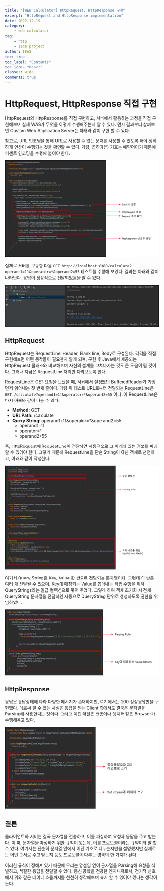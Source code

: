 ```yaml
---
title: "[WEB Calculator] HttpRequest, HttpResponse 구현"
excerpt: "HttpRequest and HttpResponse implementation"
date: 2022-12-19
category:
    - web calculator
tag:
    - http
    - side project
author: 1FeS
toc: true
toc_label: "Contents"
toc_icon: "heart"
classes: wide
comments: true
---
```


# HttpRequest, HttpResponse 직접 구현

HttpRequest와 HttpResponse를 직접 구현하고, 서버에서 활용하는 과정을 직접 구현해보며 실제 WAS가 무엇을 어떻게 수행해주는지 알 수 있다. 먼저 결과부터 살펴보면 Custom Web Application Server는 아래와 같이 구현 할 수 있다.

참고로, URL 인코딩을 통해 URL로 사용할 수 없는 문자를 사용할 수 있도록 해야 정확하게 연산이 수행되는 것을 확인할 수 있다. 가령, 곱하기(*) 기호는 예약어이기 때문에 퍼센트 인코딩을 수행해 붙여야 한다.

<img src="/_img/2022-12-19/code explanation.png">

실제로 서버를 구동한 다음 `GET http://localhost:8080/calculate?operand1=11&operator=*&operand2=55` 테스트를 수행해 보았다. 결과는 아래와 같이 나타난다. 응답이 정상적으로 전달되었음을 알 수 있다.

<img src="/_img/2022-12-19/request test.png">

## HttpRequest

HttpRequest는 RequestLine, Header, Blank line, Body로 구성된다. 각각을 직접 구현해보면 어떤 동작들이 필요한지 알게 되며, 구현 후 Java에서 제공되는 HttpRequest 클래스와 비교해보며 자신의 설계를 고쳐나가는 것도 큰 도움이 될 것이다. 그러나 지금은 RequestLine 처리만 다뤄보도록 한다.

RequestLine은 GET 요청을 보냈을 때, 서버에서 설정했던 BufferedReader가 가장 먼저 읽어내는 첫 번째 줄이다. 가령 위 테스트 URL로부터 전달되는 RequestLine은 `GET /calculate?operand1=11&operator=*&operand2=55` 이다. 이 RequestLine은 다시 아래와 같이 나눌 수 있다. 

- **Method:** GET
- **URL Path:** /calculate
- **Query String:** operand1=11&operator=*&operand2=55
    - operand1=11
    - operator=*
    - operand2=55

즉, HttpRequest에 RequestLine이 전달되면 자동적으로 그 아래에 있는 정보를 파싱할 수 있어야 한다. 그렇기 때문에 RequestLine을 단순 String이 아닌 객체로 선언하고, 아래와 같이 작성한다.

<img src="/_img/2022-12-19/request line class.png">

여기서 Query String은 Key, Value 한 쌍으로 전달되는 문자열이다. 그런데 이 쌍은 여러 개 전달될 수 있으며, Key에 매칭되는 Value를 뽑아내는 작업 수행을 위해 QueryStrings라는 일급 컬렉션으로 묶어 주었다. 그렇게 하여 객체 초기화 시 전체 QueryString 문자열을 전달하면 자동으로 QueryString 단위로 생성하도록 권한을 위임하였다.

<img src="/_img/2022-12-19/query strings.png">

## HttpResponse

응답은 응답상태에 따라 다양한 메시지가 존재하지만, 여기에서는 200 정상응답만을 구현했다. 이로써 알 수 있는 사실은 응답을 받는 Client 측에서도 결국은 문자열을 Parsing해 사용한다는 것이다. 그리고 이런 역할은 크롬이나 엣지와 같은 Browser가 수행해주고 있다.

<img src="/_img/2022-12-19/http response.png">

## 결론

클라이언트와 서버는 결국 문자열을 전송하고, 이를 파싱하여 요청과 응답을 주고 받는다. 이 때, 문자열을 파싱하기 위한 규칙이 있는데, 이를 프로토콜이라는 규약이라 말 할 수 있다. 여기서는 단순히 문자열 안에서 어떤 기호로 나누는지만을 설명했지만 실제로는 어떤 순서로 주고 받는지 등도 프로토콜이 다루는 영역의 한 가지가 된다. 

이러한 규칙이 정해져 있기 때문에 우리는 망설임 없이 문자열을 Parsing해 요청을 식별하고, 적절한 응답을 전달할 수 있다. 통신 공학을 전공한 엔지니어로서, 전기적 신호에서 위와 같은 데이터 흐름까지를 천천히 생각해보며 복기 할 수 있어야 겠다는 생각이 든다.